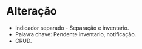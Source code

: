 # Alteração
* Indicador separado -  Separação e inventario.
* Palavra chave: Pendente inventario, notificação.
* CRUD.